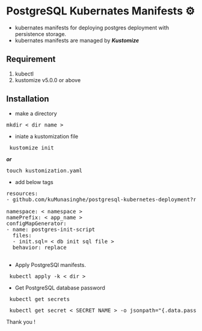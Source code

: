 # PostgreSQL Kubernates Manifests ⚙️



- kubernates  manifests for deploying postgres deployment with persistence storage.
- kubernates manifests are managed by ***Kustomize***

## Requirement

1. kubectl 
2. kustomize v5.0.0 or above

## Installation

- make a directory</br>
<pre>mkdir < dir_name > </pre> 
- iniate a kustomization file</br>
<pre> kustomize init </pre>
***or*** </br>
<pre>touch kustomization.yaml</pre>
- add below tags
<pre>
resources:
- github.com/kuMunasinghe/postgresql-kubernetes-deployment?ref= < tag >

namespace: < namespace >
namePrefix: < app_name >
configMapGenerator:
- name: postgres-init-script
  files:
  - init.sql= < db init sql file >
  behavior: replace

</pre>
- Apply PostgreSQl manifests.
<pre> kubectl apply -k < dir > </pre>

- Get PostgreSQL database password
<pre> kubectl get secrets </pre>
<pre> kubectl get secret < SECRET_NAME > -o jsonpath="{.data.password}" | base64 --decode </pre>

Thank you !
